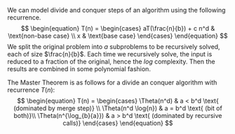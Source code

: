 We can model divide and conquer steps of an algorithm using the following recurrence.
$$
\begin{equation}
	T(n) = 
	\begin{cases}
		aT(\frac{n}{b}) + c n^d & \text{non-base case} \\
		x & \text{base case}
	\end{cases}
\end{equation}
$$
We split the original problem into $a$ subproblems to be recursively solved, each of size $\frac{n}{b}$. Each time we recursively solve, the input is reduced to a fraction of the original, hence the $log$ complexity. Then the results are combined in some polynomial fashion.

The Master Theorem is as follows for a divide an conquer algorithm with recurrence $T(n)$:
$$
\begin{equation}
	T(n) = 
	\begin{cases}
		\Theta(n^d) & a < b^d \text{ (dominated by merge step)} \\
		\Theta(n^d \log{n}) & a = b^d \text{ (bit of both)}\\
		\Theta(n^{\log_{b}{a}}) & a > b^d \text{ (dominated by recursive calls)}
	\end{cases}
\end{equation}
$$
